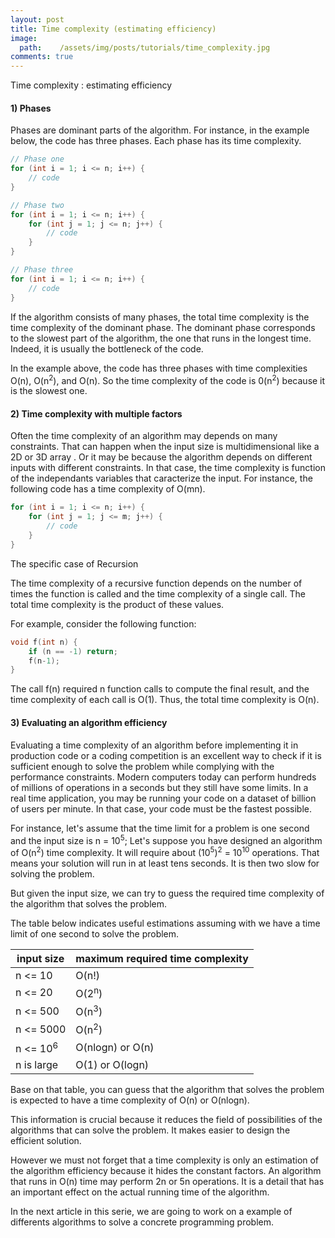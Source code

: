 ```yaml
---
layout: post
title: Time complexity (estimating efficiency)
image:
  path:    /assets/img/posts/tutorials/time_complexity.jpg
comments: true
---
```


Time complexity : estimating efficiency

#### 1) Phases

Phases are dominant parts of the algorithm. For instance, in the example below, the code has three phases. Each phase has its time complexity. 

~~~c++
// Phase one
for (int i = 1; i <= n; i++) {
    // code
}

// Phase two
for (int i = 1; i <= n; i++) {
    for (int j = 1; j <= n; j++) {
        // code
    }
}

// Phase three
for (int i = 1; i <= n; i++) {
    // code
}
~~~

If the algorithm consists of many phases, the total time complexity is the time complexity of the dominant phase. The dominant phase corresponds to the slowest part of the algorithm, the one that runs in the longest time. Indeed, it is usually the bottleneck of the code. 

In the example above, the code has three phases with time complexities O(n), O(n<sup>2</sup>), and O(n).
So the time complexity of the code is 0(n<sup>2</sup>) because it is the slowest one.

#### 2) Time complexity with multiple factors

Often the time complexity of an algorithm may depends on many constraints.
That can happen when the input size is multidimensional like a 2D or 3D array .
Or it may be because the algorithm depends on different inputs with different constraints. 
In that case, the time complexity is function of the independants variables that caracterize the input.
For instance, the following code has a time complexity of O(mn).
~~~c++
for (int i = 1; i <= n; i++) {
    for (int j = 1; j <= m; j++) {
        // code
    }
}
~~~


The specific case of Recursion

The time complexity of a recursive function depends on the number of times the function is called and the time complexity of a single call. The total time complexity is the product of these values.

For example, consider the following function:
~~~c++
void f(int n) {
    if (n == -1) return;
    f(n-1);
}
~~~

The call f(n) required n function calls to compute the final result, and the time complexity of each call is O(1).
Thus, the total time complexity is O(n).


#### 3) Evaluating an algorithm efficiency

Evaluating a time complexity of an algorithm before implementing it in production code or a coding competition is an excellent way to check if it is sufficient enough to solve the problem while complying with the performance constraints. 
Modern computers today can perform hundreds of millions of operations in a seconds but they still have some limits. In a real time application, you may be running your code on a dataset of billion of users per minute. In that case, your code must be the fastest possible. 

For instance, let's assume that the time limit for a problem is one second and the input size is n = 10<sup>5</sup>; Let's suppose you have designed an algorithm of O(n<sup>2</sup>) time complexity. It will require about (10<sup>5</sup>)<sup>2</sup> = 10<sup>10</sup> operations. That means your solution will run in at least tens seconds. It is then two slow for solving the problem. 

But given the input size, we can try to guess the required time complexity of the algorithm that solves the problem. 

The table below indicates useful estimations assuming with we have a time limit of one second to solve the problem. 

| input size      |  maximum required time complexity |
| --------------- | ------------------------ |
| n <= 10         | O(n!)       |
| n <= 20          | O(2<sup>n</sup>)       |
| n <= 500          | O(n<sup>3</sup>)       |
| n <= 5000          | O(n<sup>2</sup>)       |
| n <= 10<sup>6</sup>          | O(nlogn) or O(n)   |
| n is large          | O(1) or O(logn)       |


Base on that table, you can guess that the algorithm that solves the problem is expected to have a time complexity of O(n) or O(nlogn).

This information is crucial because it reduces the field of possibilities of the algorithms that can solve the problem. It makes easier to design the efficient solution. 

However we must not forget that a time complexity is only an estimation of the algorithm efficiency because it hides the constant factors.  An algorithm that runs in O(n) time may perform 2n or 5n operations. It is a detail that has an important effect on the actual running time of the algorithm.

In the next article in this serie, we are going to work on a example of differents algorithms to solve a concrete programming problem.

























